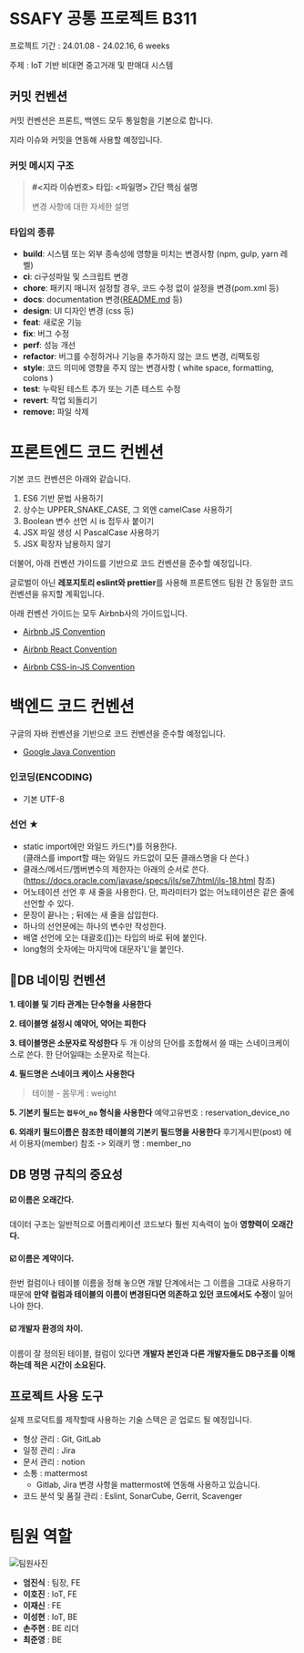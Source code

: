 # SSAFY 공통 프로젝트 B311

프로젝트 기간 : 24.01.08 - 24.02.16, 6 weeks

주제 : IoT 기반 비대면 중고거래 및 판매대 시스템

## 커밋 컨벤션

커밋 컨벤션은 프론트, 백엔드 모두 통일함을 기본으로 합니다.

지라 이슈와 커밋을 연동해 사용할 예정입니다.

### 커밋 메시지 구조

> **#\<지라 이슈번호> 타입: \<파일명> 간단 핵심 설명**
>
> 변경 사항에 대한 자세한 설명

### 타입의 종류

- **build**: 시스템 또는 외부 종속성에 영향을 미치는 변경사항 (npm, gulp, yarn 레벨)
- **ci**: ci구성파일 및 스크립트 변경
- **chore**: 패키지 매니저 설정할 경우, 코드 수정 없이 설정을 변경(pom.xml 등)
- **docs**: documentation 변경([README.md](http://readme.md/) 등)
- **design**: UI 디자인 변경 (css 등)
- **feat**: 새로운 기능
- **fix**: 버그 수정
- **perf**: 성능 개선
- **refactor**: 버그를 수정하거나 기능을 추가하지 않는 코드 변경, 리팩토링
- **style**: 코드 의미에 영향을 주지 않는 변경사항 ( white space, formatting, colons )
- **test**: 누락된 테스트 추가 또는 기존 테스트 수정
- **revert**: 작업 되돌리기
- **remove:** 파일 삭제

# 프론트엔드 코드 컨벤션

기본 코드 컨벤션은 아래와 같습니다.

1. ES6 기반 문법 사용하기
2. 상수는 UPPER_SNAKE_CASE, 그 외엔 camelCase 사용하기
3. Boolean 변수 선언 시 is 접두사 붙이기
4. JSX 파일 생성 시 PascalCase 사용하기
5. JSX 확장자 남용하지 않기

더불어, 아래 컨벤션 가이드를 기반으로 코드 컨벤션을 준수할 예정입니다.

글로벌이 아닌 **레포지토리 eslint와 prettier**를 사용해 프론트엔드 팀원 간 동일한 코드 컨벤션을 유지할 계획입니다.

아래 컨벤션 가이드는 모두 Airbnb사의 가이드입니다.

- [Airbnb JS Convention](https://github.com/tipjs/javascript-style-guide)

- [Airbnb React Convention](https://github.com/airbnb/javascript/tree/master/react)

- [Airbnb CSS-in-JS Convention](https://github.com/airbnb/javascript/tree/master/css-in-javascript)

# 백엔드 코드 컨벤션

구글의 자바 컨벤션을 기반으로 코드 컨벤션을 준수할 예정입니다.

- [Google Java Convention](https://github.com/JunHoPark93/google-java-styleguide?tab=readme-ov-file)

### 인코딩(ENCODING)
- 기본 UTF-8

### 선언 ★
- static import에만 와일드 카드(*)를 허용한다.  
  (클래스를 import할 때는 와일드 카드없이 모든 클래스명을 다 쓴다.)
- 클래스/메서드/멤버변수의 제한자는 아래의 순서로 쓴다.  
  (https://docs.oracle.com/javase/specs/jls/se7/html/jls-18.html 참조)
- 어노테이션 선언 후 새 줄을 사용한다. 단, 파라미터가 없는 어노테이션은 같은 줄에 선언할 수 있다.
- 문장이 끝나는 ; 뒤에는 새 줄을 삽입한다.
- 하나의 선언문에는 하나의 변수만 작성한다.
- 배열 선언에 오는 대괄호([])는 타입의 바로 뒤에 붙인다.
- long형의 숫자에는 마지막에 대문자'L'을 붙인다.

## 📝DB 네이밍 컨벤션

**1. 테이블 및 기타 관계는 단수형을 사용한다**

**2. 테이블명 설정시 예약어, 약어는 피한다**

**3. 테이블명은 소문자로 작성한다**
두 개 이상의 단어를 조합해서 쓸 때는 스네이크케이스로 쓴다.
한 단어일때는 소문자로 적는다.


**4. 필드명은 스네이크 케이스 사용한다**
> 테이블 - 몸무게 : weight


**5. 기본키 필드는 `접두어_no` 형식을 사용한다**
예약고유번호 : reservation_device_no


**6. 외래키 필드이름은 참조한 테이블의 기본키 필드명을 사용한다**
후기게시판(post) 에서 이용자(member) 참조
-> 외래키 명 : member_no


## DB 명명 규칙의 중요성

#### ☑️ 이름은 오래간다.

데이터 구조는 일반적으로 어플리케이션 코드보다 훨씬 지속력이 높아 **영향력이 오래간다.**

#### ☑️ 이름은 계약이다.

한번 컬럼이나 테이블 이름을 정해 놓으면 개발 단계에서는 그 이름을 그대로 사용하기 때문에
**만약 컬럼과 테이블의 이름이 변경된다면 의존하고 있던 코드에서도 수정**이 일어나야 한다.

#### ☑️ 개발자 환경의 차이.

이름이 잘 정의된 테이블, 컬럼이 있다면 **개발자 본인과 다른 개발자들도 DB구조를 이해하는데 적은 시간이 소요된다.**


## 프로젝트 사용 도구

실제 프로덕트를 제작할때 사용하는 기술 스택은 곧 업로드 될 예정입니다.

- 형상 관리 : Git, GitLab
- 일정 관리 : Jira
- 문서 관리 : notion
- 소통 : mattermost
    - Gitlab, Jira 변경 사항을 mattermost에 연동해 사용하고 있습니다.
- 코드 분석 및 품질 관리 : Eslint, SonarCube, Gerrit, Scavenger


# 팀원 역할

![팀원사진](https://github.com/MyungAe/A-Meal-of-Today/assets/78721036/6d337e6a-3a24-4fd4-b45a-b1133e223b64)

- **엄진식** : 팀장, FE
- **이호진** : IoT, FE
- **이재신** : FE
- **이성현** : IoT, BE
- **손주현** : BE 리더
- **최준영** : BE
